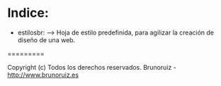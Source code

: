 Indice:
=========

* estilosbr: --> Hoja de estilo predefinida, para agilizar la creación de diseño de una web.

=========

Copyright (c) Todos los derechos reservados. Brunoruiz - http://www.brunoruiz.es
